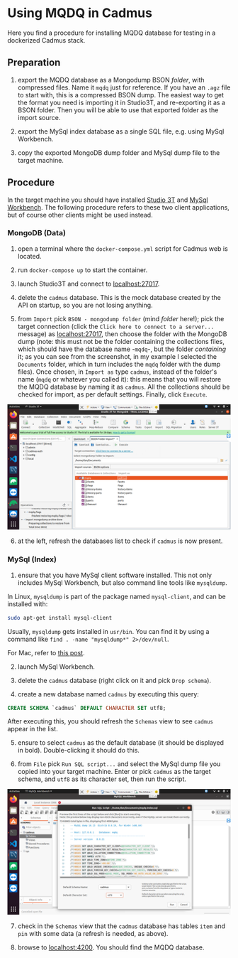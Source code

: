 # Using MQDQ in Cadmus

Here you find a procedure for installing MQDQ database for testing in a dockerized Cadmus stack.

## Preparation

1. export the MQDQ database as a Mongodump BSON _folder_, with compressed files. Name it `mqdq` just for reference. If you have an `.agz` file to start with, this is a compressed BSON dump. The easiest way to get the format you need is importing it in Studio3T, and re-exporting it as a BSON folder. Then you will be able to use that exported folder as the import source.

2. export the MySql index database as a single SQL file, e.g. using MySql Workbench.

3. copy the exported MongoDB dump folder and MySql dump file to the target machine.

## Procedure

In the target machine you should have installed [Studio 3T](https://studio3t.com/download/) and [MySql Workbench](https://dev.mysql.com/downloads/workbench/). The following procedure refers to these two client applications, but of course other clients might be used instead.

### MongoDB (Data)

1. open a terminal where the `docker-compose.yml` script for Cadmus web is located.

2. run `docker-compose up` to start the container.

3. launch Studio3T and connect to <localhost:27017>.

4. delete the `cadmus` database. This is the mock database created by the API on startup, so you are not losing anything.

5. from `Import` pick `BSON - mongodump folder` (mind _folder_ here!); pick the target connection (click the `Click here to connect to a server...` message) as <localhost:27017>, then choose the folder with the MongoDB dump (note: this must not be the folder containing the collections files, which should have the database name -`mqdq`-, but the folder _containing_ it; as you can see from the screenshot, in my example I selected the `Documents` folder, which in turn includes the `mqdq` folder with the dump files). Once chosen, in `Import as` type `cadmus`, instead of the folder's name (`mqdq` or whatever you called it): this means that you will restore the MQDQ database by naming it as `cadmus`. All the collections should be checked for import, as per default settings. Finally, click `Execute`.

![Importing MQDQ data with Studio 3T](../images/mqdq-studio3t.png)

6. at the left, refresh the databases list to check if `cadmus` is now present.

### MySql (Index)

1. ensure that you have MySql client software installed. This not only includes MySql Workbench, but also command line tools like `mysqldump`.

In Linux, `mysqldump` is part of the package named `mysql-client`, and can be installed with:

```bash
sudo apt-get install mysql-client
```

Usually, `mysqldump` gets installed in `usr/bin`. You can find it by using a command like `find . -name "mysqldump*" 2>/dev/null`.

For Mac, refer to [this post](https://stackoverflow.com/questions/47380458/is-it-possible-to-install-only-mysqldump-on-macos).

2. launch MySql Workbench.

3. delete the `cadmus` database (right click on it and pick `Drop schema`).

4. create a new database named `cadmus` by executing this query:

```sql
CREATE SCHEMA `cadmus` DEFAULT CHARACTER SET utf8;
```

After executing this, you should refresh the `Schemas` view to see `cadmus` appear in the list.

5. ensure to select `cadmus` as the default database (it should be displayed in bold). Double-clicking it should do this.

6. from `File` pick `Run SQL script...` and select the MySql dump file you copied into your target machine. Enter or pick `cadmus` as the target schema, and `utf8` as its character set, then run the script.

![Importing MQDQ index with MySql Workbench](../images/mqdq-workbench.png)

7. check in the `Schemas` view that the `cadmus` database has tables `item` and `pin` with some data (a refresh is needed, as above).

8. browse to <localhost:4200>. You should find the MQDQ database.
